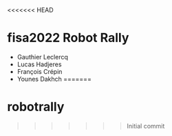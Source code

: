 <<<<<<< HEAD
# fisa2022 Robot Rally

- Gauthier Leclercq
- Lucas Hadjeres
- François Crépin
- Younes Dakhch
=======
# robotrally
>>>>>>> Initial commit
